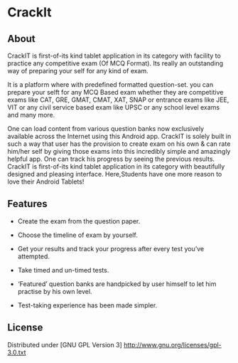 CrackIt
=======

About
-----

CrackIT is first-of-its kind tablet application in its category with facility to practice any competitive exam (Of MCQ Format). 
Its really an outstanding way of preparing your self for any kind of exam.

It is a platform where with predefined formatted question-set. you can prepare your selft for any MCQ Based exam whether they are competitive exams like CAT, GRE, GMAT, CMAT, XAT, SNAP or entrance exams like JEE, VIT or any civil service based exam like UPSC or any school level exams and many more.

One can load content from various question banks now exclusively available across the Internet using this Android app. 
CrackIT is solely built in such a way that user has the provision to create exam on his own & can rate him/her self by giving those exams into this incredibly simple and amazingly helpful app. 
One can track his progress by seeing the previous results.
CrackIT is first-of-its kind tablet application in its category with beautifully designed and pleasing interface. 
Here,Students have one more reason to love their Android Tablets!

Features
--------

- Create the exam from the question paper.

- Choose the timeline of exam by yourself.

- Get your results and track your progress after every test you’ve attempted.

- Take timed and un-timed tests.

- ‘Featured’ question banks are handpicked by user himself to let him practise by his own level.

- Test-taking experience has been made simpler.

License
-------

Distributed under [GNU GPL Version 3]
<http://www.gnu.org/licenses/gpl-3.0.txt>


